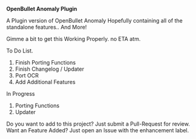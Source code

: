 **OpenBullet Anomaly Plugin**

A Plugin version of OpenBullet Anomaly Hopefully containing all of the standalone features.. And More!

Gimme a bit to get this Working Properly. no ETA atm.

To Do List.
1) Finish Porting Functions
2) Finish Changelog / Updater
3) Port OCR
4) Add Additional Features

In Progress
1) Porting Functions
2) Updater

Do you want to add to this project? Just submit a Pull-Request for review.
Want an Feature Added? Just open an Issue with the enhancement label.
